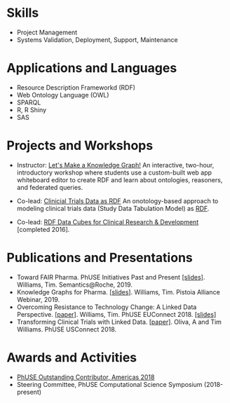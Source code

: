 # Skills
* Project Management
* Systems Validation, Deployment, Support, Maintenance

# Applications and Languages
* Resource Description Frameworkd (RDF)
* Web Ontology Language (OWL)
* SPARQL
* R, R Shiny
* SAS

# Projects and Workshops
* Instructor: [Let's Make a Knowledge Graph!](https://github.com/phuse-org/LinkedDataWorkshop) An interactive, two-hour, introductory 
workshop where students use a custom-built web app whiteboard editor to create RDF and learn about ontologies, reasoners, and 
federated queries. 

* Co-lead: [Clinicial Trials Data as RDF](https://github.com/phuse-org/CTDasRDF) An onotology-based approach to modeling 
clinical trials data (Study Data Tabulation Model) as [RDF](https://www.w3.org/RDF/).

* Co-lead: [RDF Data Cubes for Clinical Research & Development](https://github.com/phuse-org/rrdfqbcrnd) [completed 2016].

# Publications and Presentations
* Toward FAIR Pharma. PhUSE Initiatives Past and Present [[slides]](Publications/Roche-FAIRPharma-Slides.pdf). Williams, Tim. Semantics@Roche, 2019.
* Knowledge Graphs for Pharma. [[slides]](Publications/PistoiaA-KGPharma-Slides.pdf). Williams, Tim. Pistoia Alliance Webinar, 2019.
* Overcoming Resistance to Technology Change: A Linked Data Perspective. [[paper]](Publications/EUConnect18-ResTechChange-Paper.pdf). Williams, Tim. PhUSE EUConnect 2018. [[slides]](Publications/EUConnect18-ResTechChange-Slides.pdf)
* Transforming Clinical Trials with Linked Data. [[paper]](Publications/USConnect18-TransformTrials-Paper.pdf). Oliva, A and Tim Williams. PhUSE USConnect 2018.

# Awards and Activities
* [PhUSE Outstanding Contributor, Americas 2018](https://www.phusenews.eu/news/wi18-outstanding-contributors)
* Steering Committee, PhUSE Computational Science Symposium (2018-present)
